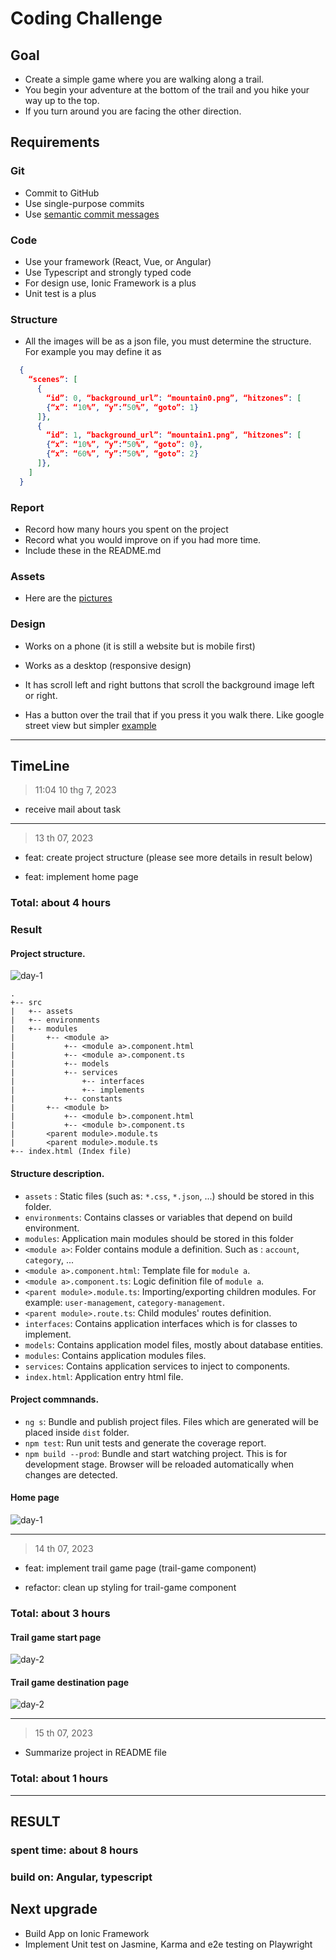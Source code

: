 # Coding Challenge

## Goal
- Create a simple game where you are walking along a trail.
- You begin your adventure at the  bottom of the trail and you hike your way up to the top.
- If you turn around you are facing the  other direction.

## Requirements
### Git

- Commit to GitHub
- Use single-purpose commits
- Use [semantic commit messages](https://gist.github.com/joshbuchea/6f47e86d2510bce28f8e7f42ae84c716)


### Code

- Use your framework (React, Vue, or Angular)
- Use Typescript and strongly typed code
- For design use, Ionic Framework is a plus
- Unit test is a plus

### Structure

- All the images will be as a json file, you must determine the structure. For example you  may define it as
```json
  {
    “scenes”: [
      {
        “id”: 0, “background_url”: “mountain0.png”, “hitzones”: [
        {“x”: “10%”, “y”:”50%”, “goto”: 1}
      ]},
      {
        “id”: 1, “background_url”: “mountain1.png”, “hitzones”: [
        {“x”: “10%”, “y”:”50%”, “goto”: 0},
        {“x”: “60%”, “y”:”50%”, “goto”: 2}
      ]},
    ]
  }
```

### Report

- Record how many hours you spent on the project
- Record what you would improve on if you had more time.
- Include these in the README.md

### Assets

- Here are the [pictures](https://photos.app.goo.gl/ioPLWRSakbctgLkb8)

### Design

- Works on a phone (it is still a website but is mobile first)
-  Works as a desktop (responsive design)
- It has scroll left and right buttons that scroll the background image left or right.

- Has a button over the trail that if you press it you walk there. Like google street view  but simpler
  [example](https://www.google.ca/maps/@49.8741404,-119.3492443,3a,75y,105.46h,77.91t/data=!3m6!1e1!3m4!1sRhiWMCxfgWeF3VOkgJW3rA!2e0!7i13312!8i6656)

---

## TimeLine

> 11:04 10 thg 7, 2023

* receive mail about task 

---

> 13 th 07, 2023

* feat: create project structure (please see more details in result below)

* feat: implement home page

### Total: about 4 hours
### Result
#### Project structure.
![day-1](./docs/project-structure.png)

```
.
+-- src
|   +-- assets
|   +-- environments
|   +-- modules
|       +-- <module a>
|           +-- <module a>.component.html
|           +-- <module a>.component.ts
|           +-- models
|           +-- services
|               +-- interfaces
|               +-- implements
|           +-- constants
|       +-- <module b>
|           +-- <module b>.component.html
|           +-- <module b>.component.ts
|       <parent module>.module.ts
|       <parent module>.module.ts
+-- index.html (Index file)
```
#### Structure description.
- ```assets``` : Static files (such as: ```*.css```, ```*.json```, ...) should be stored in this folder.
- ```environments```: Contains classes or variables that depend on build environment.
- ```modules```: Application main modules should be stored in this folder
- ```<module a>```: Folder contains module a definition. Such as : ```account```, ```category```, ...
- ```<module a>.component.html```: Template file for ```module a```.
- ```<module a>.component.ts```: Logic definition file of ```module a```.
- ```<parent module>.module.ts```: Importing/exporting children modules. For example: ```user-management```, ```category-management```.
- ```<parent module>.route.ts```: Child modules' routes definition.
- ```interfaces```: Contains application interfaces which is for classes to implement.
- ```models```: Contains application model files, mostly about database entities.
- ```modules```: Contains application modules files.
- ```services```: Contains application services to inject to components.
- ```index.html```: Application entry html file.

#### Project commnands.
- `ng s`: Bundle and publish project files. Files which are generated will be placed inside `dist` folder.
- `npm test`: Run unit tests and generate the coverage report.
- `npm build --prod`: Bundle and start watching project. This is for development stage. Browser will be reloaded automatically when changes are detected.

#### Home page
![day-1](./docs/home-page.png)

---

> 14 th 07, 2023

* feat: implement trail game page (trail-game component)

* refactor: clean up styling for trail-game component

### Total: about 3 hours

#### Trail game start page
![day-2](./docs/trail-game-page.png)

#### Trail game destination page
![day-2](./docs/trail-game-page-destination.png)

---
> 15 th 07, 2023
* Summarize project in README file

### Total: about 1 hours

---

## RESULT

### spent time: about 8 hours

### build on: Angular, typescript

## Next upgrade
* Build App on Ionic Framework
* Implement Unit test on Jasmine, Karma and e2e testing on Playwright


